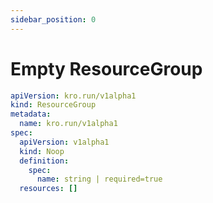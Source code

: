 ```yaml
---
sidebar_position: 0
---
```


# Empty ResourceGroup

```yaml title="no-resources-rg.yaml"
apiVersion: kro.run/v1alpha1
kind: ResourceGroup
metadata:
  name: kro.run/v1alpha1
spec:
  apiVersion: v1alpha1
  kind: Noop
  definition:
    spec:
      name: string | required=true
  resources: []
```
